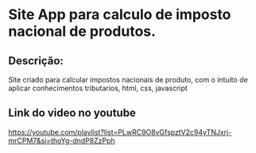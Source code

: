 # Site App para calculo de imposto nacional de produtos.

## Descrição:

Site criado para calcular impostos nacionais de produto, com o intuito de aplicar conhecimentos tributarios, html, css, javascript

## Link do video no youtube

https://youtube.com/playlist?list=PLwRC9O8vGfspztV2c94yTNJxrj-mrCPM7&si=thoYg-dndP8ZzPph